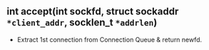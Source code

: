 ## int accept(int sockfd, struct sockaddr `*client_addr`, socklen_t `*addrlen`)
- Extract 1st connection from Connection Queue & return newfd. 
